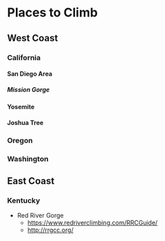 # Places to Climb

## West Coast

### California

#### San Diego Area

##### Mission Gorge



#### Yosemite

#### Joshua Tree

### Oregon

### Washington

## East Coast

### Kentucky

* Red River Gorge
  * https://www.redriverclimbing.com/RRCGuide/
  * http://rrgcc.org/